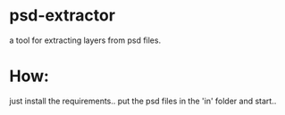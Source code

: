 # psd-extractor
a tool for extracting layers from psd files.

# How:
just install the requirements..  put the psd files in the 'in' folder and start..
